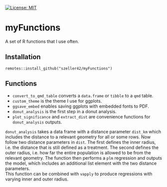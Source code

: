 [![License: MIT](https://img.shields.io/badge/License-MIT-yellow.svg)](https://opensource.org/licenses/MIT)

# myFunctions
A set of R functions that I use often.

## Installation

`remotes::install_github("szeller42/myFunctions")`

## Functions

-   `convert_to_qmd_table` converts a `data.frame` or `tibble` to a `qmd` table.
-   `custom_theme` is the theme I use for ggplots.
-   `ggsave_embed` enables saving ggplots with embedded fonts to PDF.
-   `donut_analysis` is the first step in a donut analysis.
-   `plot_significance` and `extract_dist` are convenience functions for `donut_analysis` outputs.

`donut_analysis` takes a data frame with a distance parameter `dist_km` which includes the distance to a relevant geometry for all or some rows. 
Now follow two distance parameters in `dist`. 
The first defines the inner radius, i.e. the distance that is still defined as a treatment. 
The second defines the outer radius, i.e. how far the entire population is allowed to be from the relevant geometry.
The function then performs a `plm` regression and outputs the model, which includes an additional list element with the two distance parameters.  
This function can be combined with `vapply` to produce regressions with varying inner and outer radius.  
